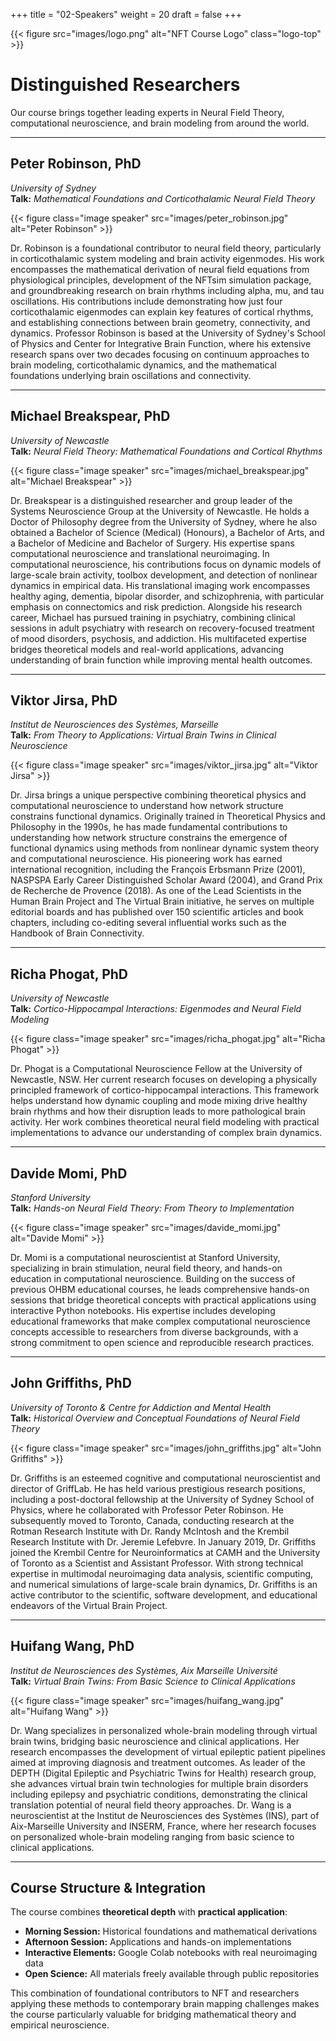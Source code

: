+++
title = "02-Speakers"
weight = 20
draft = false
+++

<style>
figure.logo-top {
  float: right;
  width: 176px; /* image + padding */
  margin-left: 20px;
  margin-top: -20px;
  background-color: white;
  padding: 8px;
  border-radius: 4px;
}
figure.logo-top img {
  width: 160px;
  display: block;
}
</style>

{{< figure src="images/logo.png" alt="NFT Course Logo" class="logo-top" >}}

# Distinguished Researchers

Our course brings together leading experts in Neural Field Theory, computational neuroscience, and brain modeling from around the world.

---

## **Peter Robinson, PhD**
*University of Sydney*  
**Talk:** *Mathematical Foundations and Corticothalamic Neural Field Theory*

{{< figure class="image speaker" src="images/peter_robinson.jpg" alt="Peter Robinson" >}}

Dr. Robinson is a foundational contributor to neural field theory, particularly in corticothalamic system modeling and brain activity eigenmodes. His work encompasses the mathematical derivation of neural field equations from physiological principles, development of the NFTsim simulation package, and groundbreaking research on brain rhythms including alpha, mu, and tau oscillations. His contributions include demonstrating how just four corticothalamic eigenmodes can explain key features of cortical rhythms, and establishing connections between brain geometry, connectivity, and dynamics. Professor Robinson is based at the University of Sydney's School of Physics and Center for Integrative Brain Function, where his extensive research spans over two decades focusing on continuum approaches to brain modeling, corticothalamic dynamics, and the mathematical foundations underlying brain oscillations and connectivity.

---

## **Michael Breakspear, PhD**
*University of Newcastle*  
**Talk:** *Neural Field Theory: Mathematical Foundations and Cortical Rhythms*

{{< figure class="image speaker" src="images/michael_breakspear.jpg" alt="Michael Breakspear" >}}

Dr. Breakspear is a distinguished researcher and group leader of the Systems Neuroscience Group at the University of Newcastle. He holds a Doctor of Philosophy degree from the University of Sydney, where he also obtained a Bachelor of Science (Medical) (Honours), a Bachelor of Arts, and a Bachelor of Medicine and Bachelor of Surgery. His expertise spans computational neuroscience and translational neuroimaging. In computational neuroscience, his contributions focus on dynamic models of large-scale brain activity, toolbox development, and detection of nonlinear dynamics in empirical data. His translational imaging work encompasses healthy aging, dementia, bipolar disorder, and schizophrenia, with particular emphasis on connectomics and risk prediction. Alongside his research career, Michael has pursued training in psychiatry, combining clinical sessions in adult psychiatry with research on recovery-focused treatment of mood disorders, psychosis, and addiction. His multifaceted expertise bridges theoretical models and real-world applications, advancing understanding of brain function while improving mental health outcomes.

---

## **Viktor Jirsa, PhD**
*Institut de Neurosciences des Systèmes, Marseille*  
**Talk:** *From Theory to Applications: Virtual Brain Twins in Clinical Neuroscience*

{{< figure class="image speaker" src="images/viktor_jirsa.jpg" alt="Viktor Jirsa" >}}

Dr. Jirsa brings a unique perspective combining theoretical physics and computational neuroscience to understand how network structure constrains functional dynamics. Originally trained in Theoretical Physics and Philosophy in the 1990s, he has made fundamental contributions to understanding how network structure constrains the emergence of functional dynamics using methods from nonlinear dynamic system theory and computational neuroscience. His pioneering work has earned international recognition, including the François Erbsmann Prize (2001), NASPSPA Early Career Distinguished Scholar Award (2004), and Grand Prix de Recherche de Provence (2018). As one of the Lead Scientists in the Human Brain Project and The Virtual Brain initiative, he serves on multiple editorial boards and has published over 150 scientific articles and book chapters, including co-editing several influential works such as the Handbook of Brain Connectivity.

---

## **Richa Phogat, PhD**
*University of Newcastle*  
**Talk:** *Cortico-Hippocampal Interactions: Eigenmodes and Neural Field Modeling*

{{< figure class="image speaker" src="images/richa_phogat.jpg" alt="Richa Phogat" >}}

Dr. Phogat is a Computational Neuroscience Fellow at the University of Newcastle, NSW. Her current research focuses on developing a physically principled framework of cortico-hippocampal interactions. This framework helps understand how dynamic coupling and mode mixing drive healthy brain rhythms and how their disruption leads to more pathological brain activity. Her work combines theoretical neural field modeling with practical implementations to advance our understanding of complex brain dynamics.

---

## **Davide Momi, PhD**
*Stanford University*  
**Talk:** *Hands-on Neural Field Theory: From Theory to Implementation*

{{< figure class="image speaker" src="images/davide_momi.jpg" alt="Davide Momi" >}}

Dr. Momi is a computational neuroscientist at Stanford University, specializing in brain stimulation, neural field theory, and hands-on education in computational neuroscience. Building on the success of previous OHBM educational courses, he leads comprehensive hands-on sessions that bridge theoretical concepts with practical applications using interactive Python notebooks. His expertise includes developing educational frameworks that make complex computational neuroscience concepts accessible to researchers from diverse backgrounds, with a strong commitment to open science and reproducible research practices.

---

## **John Griffiths, PhD**
*University of Toronto & Centre for Addiction and Mental Health*  
**Talk:** *Historical Overview and Conceptual Foundations of Neural Field Theory*

{{< figure class="image speaker" src="images/john_griffiths.jpg" alt="John Griffiths" >}}

Dr. Griffiths is an esteemed cognitive and computational neuroscientist and director of GriffLab. He has held various prestigious research positions, including a post-doctoral fellowship at the University of Sydney School of Physics, where he collaborated with Professor Peter Robinson. He subsequently moved to Toronto, Canada, conducting research at the Rotman Research Institute with Dr. Randy McIntosh and the Krembil Research Institute with Dr. Jeremie Lefebvre. In January 2019, Dr. Griffiths joined the Krembil Centre for Neuroinformatics at CAMH and the University of Toronto as a Scientist and Assistant Professor. With strong technical expertise in multimodal neuroimaging data analysis, scientific computing, and numerical simulations of large-scale brain dynamics, Dr. Griffiths is an active contributor to the scientific, software development, and educational endeavors of the Virtual Brain Project.

---

## **Huifang Wang, PhD**
*Institut de Neurosciences des Systèmes, Aix Marseille Université*  
**Talk:** *Virtual Brain Twins: From Basic Science to Clinical Applications*

{{< figure class="image speaker" src="images/huifang_wang.jpg" alt="Huifang Wang" >}}

Dr. Wang specializes in personalized whole-brain modeling through virtual brain twins, bridging basic neuroscience and clinical applications. Her research encompasses the development of virtual epileptic patient pipelines aimed at improving diagnosis and treatment outcomes. As leader of the DEPTH (Digital Epileptic and Psychiatric Twins for Health) research group, she advances virtual brain twin technologies for multiple brain disorders including epilepsy and psychiatric conditions, demonstrating the clinical translation potential of neural field theory approaches. Dr. Wang is a neuroscientist at the Institut de Neurosciences des Systèmes (INS), part of Aix-Marseille University and INSERM, France, where her research focuses on personalized whole-brain modeling ranging from basic science to clinical applications.

---


## **Course Structure & Integration**

The course combines **theoretical depth** with **practical application**:

- **Morning Session:** Historical foundations and mathematical derivations
- **Afternoon Session:** Applications and hands-on implementations  
- **Interactive Elements:** Google Colab notebooks with real neuroimaging data
- **Open Science:** All materials freely available through public repositories

This combination of foundational contributors to NFT and researchers applying these methods to contemporary brain mapping challenges makes the course particularly valuable for bridging mathematical theory and empirical neuroscience.
